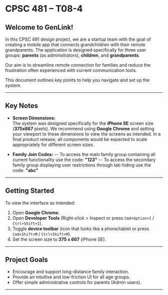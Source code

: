 # CPSC 481 – T08-4

## Welcome to **GenLink!**

In this CPSC 481 design project, we are a startup team with the goal of creating a mobile app that connects grandchildren with their remote grandparents. The application is designed specifically for three user groups: **parents** (as administrators), **children**, and **grandparents**.

Our aim is to streamline remote connection for families and reduce the frustration often experienced with current communication tools.

This document outlines key points to help you navigate and set up the system.

---

## Key Notes

- **Screen Dimensions:**  
  The system was designed specifically for the **iPhone SE** screen size (**375x667** pixels). We recommend using **Google Chrome** and setting your viewport to these dimensions to view the screens as intended. In a final product release, all components would be expected to scale appropriately for different screen sizes.

- **Family Join Codes:**
  -- To access the main family group containing all current functionality use the code: **"123"**
  -- To access the secondary family group displaying user restrictions through tab hiding use the code: **"abc"**

---

## Getting Started

To view the interface as intended:

1. Open **Google Chrome**.
2. Open **Developer Tools** (Right-click > Inspect or press `Cmd+Option+I` / `Ctrl+Shift+I`).
3. Toggle **device toolbar** (icon that looks like a phone/tablet or press `Cmd+Shift+M` / `Ctrl+Shift+M`).
4. Set the screen size to **375 x 667** (iPhone SE).

---

## Project Goals

- Encourage and support long-distance family interaction.
- Provide an intuitive and low-friction UI for all age groups.
- Offer simple administrative controls for parents (Admin users).

---
